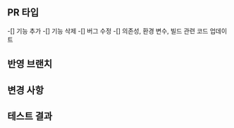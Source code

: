 ## PR 타입
-[] 기능 추가
-[] 기능 삭제
-[] 버그 수정
-[] 의존성, 환경 변수, 빌드 관련 코드 업데이트

## 반영 브랜치

## 변경 사항

## 테스트 결과
